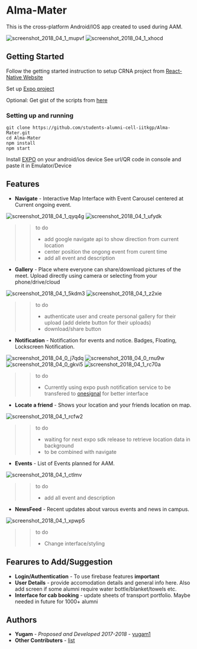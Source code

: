 # Alma-Mater

This is the cross-platform Android/IOS app created to used during AAM. 

![screenshot_2018_04_1_mupvf](https://user-images.githubusercontent.com/20748662/38539311-3a9235e0-3cb5-11e8-9048-d9253e9981e9.jpg)
![screenshot_2018_04_1_xhocd](https://user-images.githubusercontent.com/20748662/38539312-3ae50928-3cb5-11e8-847a-bde6f1b6e013.jpg)


## Getting Started

Follow the getting started instruction to setup CRNA project from [React-Native Website](https://facebook.github.io/react-native/docs/getting-started.html) 

Set up [Expo project](https://docs.expo.io/versions/v26.0.0/) 
 
Optional: Get gist of the scripts from [here](https://github.com/react-community/create-react-native-app/blob/master/react-native-scripts/template/README.md)

### Setting up and running

```
git clone https://github.com/students-alumni-cell-iitkgp/Alma-Mater.git
cd Alma-Mater
npm install
npm start
```
Install [EXPO](https://play.google.com/store/apps/details?id=host.exp.exponent) on your android/ios device
See url/QR code in console and paste it in Emulator/Device 



## Features

* **Navigate** - Interactive Map Interface with Event Carousel centered at Current ongoing event.

![screenshot_2018_04_1_qyq4g](https://user-images.githubusercontent.com/20748662/38538143-0c2544c2-3cb0-11e8-8e5e-5c3c95c68f94.jpg)
![screenshot_2018_04_1_ufydk](https://user-images.githubusercontent.com/20748662/38538147-10cc768a-3cb0-11e8-8576-8c443709d727.jpg)

>>to do
>>* add google navigate api to show direction from current location
>>* center position the ongong event from curent time
>>* add all event and description 

* **Gallery** - Place where everyone can share/download pictures of the meet. Upload directly using camera or selecting from your phone/drive/cloud

![screenshot_2018_04_1_5kdm3](https://user-images.githubusercontent.com/20748662/38538307-ce8c0eba-3cb0-11e8-8683-ad33bf761a3d.jpg)
![screenshot_2018_04_1_z2xie](https://user-images.githubusercontent.com/20748662/38538308-cee69c86-3cb0-11e8-87ec-f2d981413224.jpg)

>>to do
>>* authenticate user and create personal gallery for their upload  (add delete button for their uploads)
>>* download/share button

* **Notification** - Notification for events and notice. Badges, Floating, Lockscreen Notification.

![screenshot_2018_04_0_j7qdq](https://user-images.githubusercontent.com/20748662/38538728-bb257832-3cb2-11e8-80a5-c71053fcd59b.jpg)
![screenshot_2018_04_0_rnu9w](https://user-images.githubusercontent.com/20748662/38538730-bb7a95d8-3cb2-11e8-81a1-e64aedde6fdb.jpg)
![screenshot_2018_04_0_gkvi5](https://user-images.githubusercontent.com/20748662/38538727-baf75d8a-3cb2-11e8-9c0b-92d9d162ce46.jpg)
![screenshot_2018_04_1_rc70a](https://user-images.githubusercontent.com/20748662/38538783-f1423c66-3cb2-11e8-977e-4174cf4b512a.jpg)


>>to do
>>* Currently using expo push notification service to be transfered to [onesignal](https://documentation.onesignal.com/docs) for better interface

* **Locate a friend** - Shows your location and your friends location on map.

![screenshot_2018_04_1_rcfw2](https://user-images.githubusercontent.com/20748662/38538964-b164e05c-3cb3-11e8-97dd-43d9d6d60387.jpg)

>>to do
>>* waiting for next expo sdk release to retrieve location data in background
>>* to be combined with navigate

* **Events** - List of Events planned for AAM.

![screenshot_2018_04_1_ctlmv](https://user-images.githubusercontent.com/20748662/38539195-b4e31784-3cb4-11e8-8578-f820259817bb.jpg)

>>to do
>>* add all event and description

* **NewsFeed** - Recent updates about varous events and news in campus.

![screenshot_2018_04_1_xpwp5](https://user-images.githubusercontent.com/20748662/38539272-0dfddc0a-3cb5-11e8-84c0-9b3e65df1303.jpg)

>>to do
>>* Change interface/styling

## Fearures to Add/Suggestion

* **Login/Authentication** - To use firebase features **important**
* **User Details** - provide accomodation details and general info here. Also add screen if some alumni require water bottle/blanket/towels etc.
* **Interface for cab booking** - update sheets of transport portfolio. Maybe needed in future for 1000+ alumni 

## Authors

* **Yugam** - *Proposed and Developed 2017-2018* - [yugam1](https://github.com/yugam1)
* **Other Contributers** - [list](https://github.com/students-alumni-cell-iitkgp/Alma-Mater/graphs/contributors)
